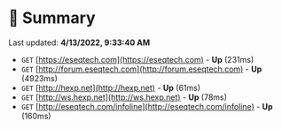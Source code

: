# 📖 Summary
Last updated: **4/13/2022, 9:33:40 AM**

- `GET` [https://eseqtech.com](https://eseqtech.com) - **Up** (231ms)
- `GET` [http://forum.eseqtech.com](http://forum.eseqtech.com) - **Up** (4923ms)
- `GET` [http://hexp.net](http://hexp.net) - **Up** (61ms)
- `GET` [http://ws.hexp.net](http://ws.hexp.net) - **Up** (78ms)
- `GET` [http://eseqtech.com/infoline](http://eseqtech.com/infoline) - **Up** (160ms)
